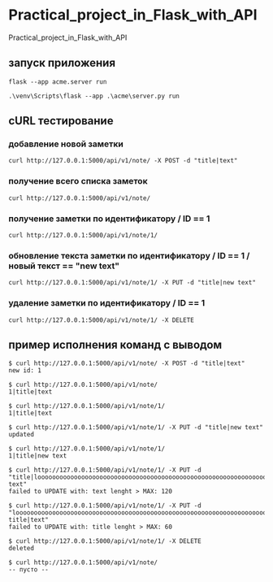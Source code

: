 # Practical_project_in_Flask_with_API
 Practical_project_in_Flask_with_API

## запуск приложения

```
flask --app acme.server run

.\venv\Scripts\flask --app .\acme\server.py run
```


## cURL тестирование

### добавление новой заметки
```
curl http://127.0.0.1:5000/api/v1/note/ -X POST -d "title|text"
```

### получение всего списка заметок
```
curl http://127.0.0.1:5000/api/v1/note/
```

### получение заметки по идентификатору / ID == 1
```
curl http://127.0.0.1:5000/api/v1/note/1/
```

### обновление текста заметки по идентификатору / ID == 1 /  новый текст == "new text"
```
curl http://127.0.0.1:5000/api/v1/note/1/ -X PUT -d "title|new text"
```

### удаление заметки по идентификатору / ID == 1
```
curl http://127.0.0.1:5000/api/v1/note/1/ -X DELETE
```


## пример исполнения команд с выводом

```
$ curl http://127.0.0.1:5000/api/v1/note/ -X POST -d "title|text"
new id: 1

$ curl http://127.0.0.1:5000/api/v1/note/
1|title|text

$ curl http://127.0.0.1:5000/api/v1/note/1/
1|title|text

$ curl http://127.0.0.1:5000/api/v1/note/1/ -X PUT -d "title|new text"
updated

$ curl http://127.0.0.1:5000/api/v1/note/1/
1|title|new text

$ curl http://127.0.0.1:5000/api/v1/note/1/ -X PUT -d "title|loooooooooooooooooooooooooooooooooooooooooooooooooooooooooooooooooooooooooooooooooooooooooooooooooooooooooooooooooooooooooong text"
failed to UPDATE with: text lenght > MAX: 120

$ curl http://127.0.0.1:5000/api/v1/note/1/ -X PUT -d "loooooooooooooooooooooooooooooooooooooooooooooooooooooooooooooooooooooooooooooooooooong title|text"
failed to UPDATE with: title lenght > MAX: 60

$ curl http://127.0.0.1:5000/api/v1/note/1/ -X DELETE
deleted

$ curl http://127.0.0.1:5000/api/v1/note/
-- пусто --
```